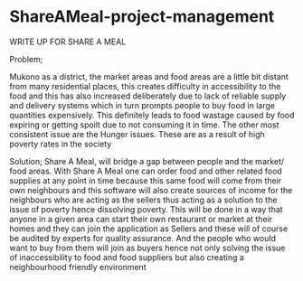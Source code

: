 # ShareAMeal-project-management

WRITE UP FOR SHARE A MEAL

Problem; 

Mukono as a district, the market areas and food areas are a little bit distant from many residential places, this creates difficulty in accessibility to the food and this has also increased deliberately due to lack of reliable supply and delivery systems which in turn prompts people to buy food in large quantities expensively. This definitely leads to food wastage caused by food expiring or getting spoilt due to not consuming it in time.  The other most consistent issue are the Hunger issues. These are as a result of high poverty rates in the society 

Solution; 
Share A Meal, will bridge a gap between people and the market/ food areas. With Share A Meal one can order food and other related food supplies at any point in time because this same food will come from their own neighbours and this software will also create sources of income for the neighbours who are acting as the sellers thus acting as a solution to the issue of poverty hence dissolving poverty. This will be done in a way that anyone in a given area can start their own restaurant or market at their homes and they can join the application as Sellers and these will of course be audited by experts for quality assurance. And the people who would want to buy from them will join as buyers hence not only solving the issue of inaccessibility to food and food suppliers but also creating a neighbourhood friendly environment 
